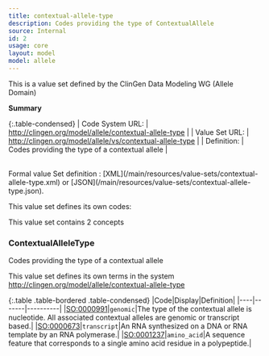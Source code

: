 ```yaml
---
title: contextual-allele-type
description: Codes providing the type of ContextualAllele
source: Internal
id: 2
usage: core
layout: model
model: allele
---
```


This is a value set defined by the ClinGen Data Modeling WG (Allele Domain)

__Summary__

{:.table-condensed}
| Code System URL:  | http://clingen.org/model/allele/contextual-allele-type |
| Value Set URL:  | http://clingen.org/model/allele/vs/contextual-allele-type |
| Definition: | Codes providing the type of a contextual allele |

<br/>
Formal value Set definition : [XML](/main/resources/value-sets/contextual-allele-type.xml) or [JSON](/main/resources/value-sets/contextual-allele-type.json).

This value set defines its own codes:

This value set contains 2 concepts

### ContextualAlleleType
Codes providing the type of a contextual allele 

This value set defines its own terms in the system http://clingen.org/model/allele/contextual-allele-type

{:.table .table-bordered .table-condensed}
|Code|Display|Definition|
|----|-------|----------|
|[SO:0000991](http://www.sequenceontology.org/browser/current_svn/term/SO:0000991)|`genomic`|The type of the contextual allele is nucleotide. All associated contextual alleles are genomic or transcript based.|
|[SO:0000673](http://www.sequenceontology.org/browser/current_svn/term/SO:0000673)|`transcript`|An RNA synthesized on a DNA or RNA template by an RNA polymerase.|
|[SO:0001237](http://www.sequenceontology.org/browser/current_svn/term/SO:0001237)|`amino_acid`|A sequence feature that corresponds to a single amino acid residue in a polypeptide.|

<br/>
